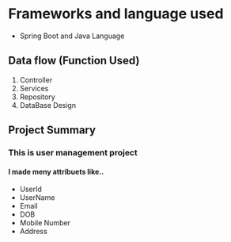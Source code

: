 # Frameworks and language used
* Spring Boot and Java Language
## Data flow (Function Used)
   1. Controller
   2. Services
   3. Repository
   4. DataBase Design
   
## Project Summary
 ### This is user management project
  #### I made meny attribuets like..
  * UserId
  * UserName
  * Email
  * DOB
  * Mobile Number
  * Address
